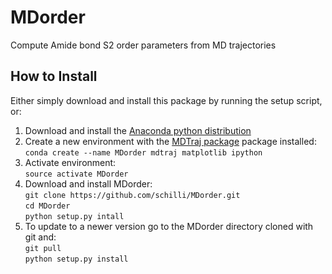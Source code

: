 # MDorder
Compute Amide bond S2 order parameters from MD trajectories

## How to Install
Either simply download and install this package by running the setup script, or:

1. Download and install the [Anaconda python distribution](https://www.continuum.io/downloads "Continuum Analytics Anaconda download")
2. Create a new environment with the [MDTraj package](https://github.com/mdtraj/mdtraj "MDTraj") package installed:  
`conda create --name MDorder mdtraj matplotlib ipython`
3. Activate environment:  
`source activate MDorder`
4. Download and install MDorder:  
`git clone https://github.com/schilli/MDorder.git`  
`cd MDorder`  
`python setup.py intall`
5. To update to a newer version go to the MDorder directory cloned with git and:  
`git pull`  
`python setup.py install`

